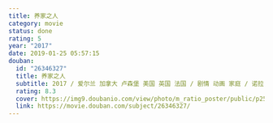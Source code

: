 ```yaml
---
title: 养家之人
category: movie
status: done
rating: 5
year: "2017"
date: 2019-01-25 05:57:15
douban:
  id: "26346327"
  title: 养家之人
  subtitle: 2017 / 爱尔兰 加拿大 卢森堡 美国 英国 法国 / 剧情 动画 家庭 / 诺拉·托梅 / 莎拉·乔德利 索玛·查亚
  rating: 8.3
  cover: https://img9.doubanio.com/view/photo/m_ratio_poster/public/p2544510784.jpg
  link: https://movie.douban.com/subject/26346327/
---
```



